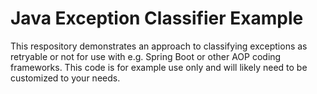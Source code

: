 # Java Exception Classifier Example

This respository demonstrates an approach to classifying exceptions
as retryable or not for use with e.g. Spring Boot or other AOP coding
frameworks. This code is for example use only and will likely
need to be customized to your needs.
